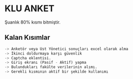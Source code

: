 # KLU ANKET 
Şuanlık 80% kısmı bitmiştir.
## Kalan Kısımlar

```python
-> Anketör veya Üst Yönetici sonuçları excel olarak alma
-> İkinci doldurmaya karşı güvenlik
-> Captcha eklentisi.
-> Giriş ekranı (Pasif - Aktif) yapma
-> Bulundukları fakülte verilerinin alımı.
-> Gerekli kısmının aktif bir şekilde kullanımı
```
